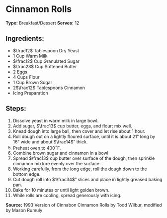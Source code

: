 # Cinnamon Rolls

**Type:** Breakfast/Dessert
**Serves:** 12

## Ingredients:
- $\frac12$ Tablespoon Dry Yeast
- 1 Cup Warm Milk
- $\frac12$ Cup Granulated Sugar
- $\frac23$ Cup Softened Butter
- 2 Eggs
- 4 Cups Flour
- 1 Cup Brown Sugar
- 2$\frac12$ Tablespoons Cinnamon
- Icing Preparation

## Steps:
1. Dissolve yeast in warm milk in large bowl.
2. Add sugar, $\frac13$ cup butter, eggs, and flour; mix well.
3. Knead dough into large ball, then cover and let rise about 1 hour.
4. Roll dough out on a lightly floured surface, until it is about 21” long by 16” wide and about $\frac14$” thick.
5. Preheat oven to 400$^\circ$F.
6. Combine brown sugar and cinnamon in a bowl
7. Spread $\frac13$ cup butter over surface of the dough, then sprinkle cinnamon mixture evenly over the surface.
8. Working carefully, from the long edge, roll the dough down to the bottom edge.
9. Cut dough roll into $1\frac34$” slices and place in lightly greased baking pan.
10. Bake for 10 minutes or until light golden brown.
11. While rolls are cooling, spread generously with icing.


**Source:** 1993 Version of Cinnabon Cinnamon Rolls by Todd Wilbur, modified by Mason Rumuly